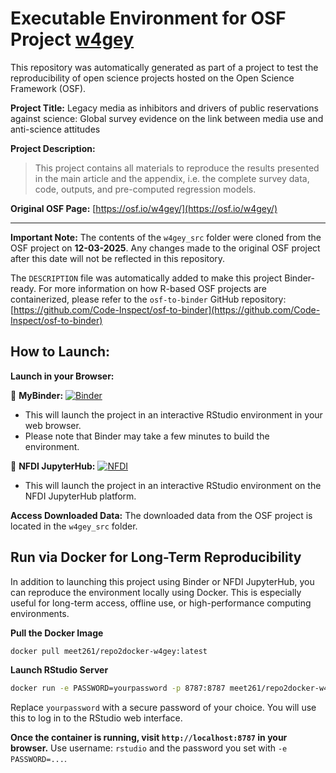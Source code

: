 # Executable Environment for OSF Project [w4gey](https://osf.io/w4gey/)

This repository was automatically generated as part of a project to test the reproducibility of open science projects hosted on the Open Science Framework (OSF).

**Project Title:** Legacy media as inhibitors and drivers of public reservations against science: Global survey evidence on the link between media use and anti-science attitudes

**Project Description:**
> This project contains all materials to reproduce the results presented in the main article and the appendix, i.e. the complete survey data, code, outputs, and pre-computed regression models.

**Original OSF Page:** [https://osf.io/w4gey/](https://osf.io/w4gey/)

---

**Important Note:** The contents of the `w4gey_src` folder were cloned from the OSF project on **12-03-2025**. Any changes made to the original OSF project after this date will not be reflected in this repository.

The `DESCRIPTION` file was automatically added to make this project Binder-ready. For more information on how R-based OSF projects are containerized, please refer to the `osf-to-binder` GitHub repository: [https://github.com/Code-Inspect/osf-to-binder](https://github.com/Code-Inspect/osf-to-binder)

## How to Launch:

**Launch in your Browser:**

🚀 **MyBinder:** [![Binder](https://mybinder.org/badge_logo.svg)](https://mybinder.org/v2/gh/code-inspect-binder/osf_w4gey/HEAD?urlpath=rstudio)

   * This will launch the project in an interactive RStudio environment in your web browser.
   * Please note that Binder may take a few minutes to build the environment.

🚀 **NFDI JupyterHub:** [![NFDI](https://nfdi-jupyter.de/images/nfdi_badge.svg)](https://hub.nfdi-jupyter.de/r2d/gh/code-inspect-binder/osf_w4gey/HEAD?urlpath=rstudio)

   * This will launch the project in an interactive RStudio environment on the NFDI JupyterHub platform.

**Access Downloaded Data:**
The downloaded data from the OSF project is located in the `w4gey_src` folder.

## Run via Docker for Long-Term Reproducibility

In addition to launching this project using Binder or NFDI JupyterHub, you can reproduce the environment locally using Docker. This is especially useful for long-term access, offline use, or high-performance computing environments.

**Pull the Docker Image**

```bash
docker pull meet261/repo2docker-w4gey:latest
```

**Launch RStudio Server**

```bash
docker run -e PASSWORD=yourpassword -p 8787:8787 meet261/repo2docker-w4gey
```
Replace `yourpassword` with a secure password of your choice. You will use this to log in to the RStudio web interface.

**Once the container is running, visit `http://localhost:8787` in your browser.**
Use username: `rstudio` and the password you set with `-e PASSWORD=...`.
